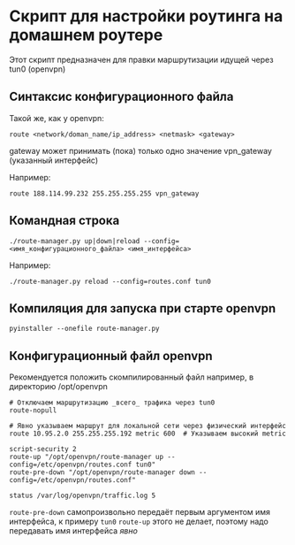 # Скрипт для настройки роутинга на домашнем роутере

Этот скрипт предназначен для правки маршрутизации идущей через tun0 (openvpn)

## Синтаксис конфигурационного файла
Такой же, как у openvpn:

```
route <network/doman_name/ip_address> <netmask> <gateway>
```

gateway может принимать (пока) только одно значение vpn_gateway (указанный интерфейс)

Например:

```
route 188.114.99.232 255.255.255.255 vpn_gateway
```


## Командная строка

```
./route-manager.py up|down|reload --config=<имя_конфигурационного_файла> <имя_интерфейса>
```

Например:

```
./route-manager.py reload --config=routes.conf tun0
```

## Компиляция для запуска при старте openvpn

```
pyinstaller --onefile route-manager.py
```

## Конфигурационный файл openvpn

Рекомендуется положить скомпилированный файл например, в директорию /opt/openvpn

```
# Отключаем маршрутизацию _всего_ трафика через tun0
route-nopull

# Явно указываем маршрут для локальной сети через физический интерфейс
route 10.95.2.0 255.255.255.192 metric 600  # Указываем высокий metric

script-security 2
route-up "/opt/openvpn/route-manager up --config=/etc/openvpn/routes.conf tun0"
route-pre-down "/opt/openvpn/route-manager down --config=/etc/openvpn/routes.conf"

status /var/log/openvpn/traffic.log 5
```

```route-pre-down``` самопроизвольно передаёт первым аргументом имя интерфейса, к примеру ```tun0```
```route-up``` этого не делает, поэтому надо передавать имя интерфейса _явно_